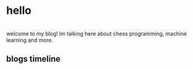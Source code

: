 

# hello
\
welcome to my blog! Im talking here about chess programming, machine learning and more.

## blogs timeline
[3/5/2021 certainty optimizer]:https://ofekshochat.github.io/static/certainty-optimizer.html